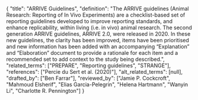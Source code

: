 {
    "title": "ARRIVE Guidelines",
    "definition": "The ARRIVE guidelines (Animal Research: Reporting of In Vivo Experiments) are a checklist-based set of reporting guidelines developed to improve reporting standards, and enhance replicability, within living (i.e. in vivo) animal research. The second generation ARRIVE guidelines, ARRIVE 2.0, were released in 2020. In these new guidelines, the clarity has been improved, items have been prioritised and new information has been added with an accompanying “Explanation” and “Elaboration” document to provide a rationale for each item and a recommended set to add context to the study being described.",
    "related_terms": ["PREPARE", "Reporting guidelines", "STRANGE"],
    "references": ["Percie du Sert et al. (2020)"],
    "alt_related_terms": [null],
    "drafted_by": ["Ben Farrar"],
    "reviewed_by": ["Jamie P. Cockcroft", "Mahmoud Elsherif", "Elias Garcia-Pelegrin", "Helena Hartmann", "Wanyin Li", "Charlotte R. Pennington"]
  }
